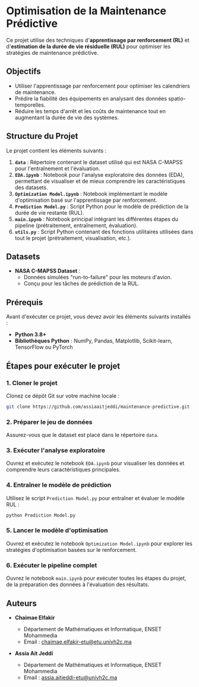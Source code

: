 # Optimisation de la Maintenance Prédictive

Ce projet utilise des techniques d'**apprentissage par renforcement (RL)** et d'**estimation de la durée de vie résiduelle (RUL)** pour optimiser les stratégies de maintenance prédictive.

## Objectifs

- Utiliser l'apprentissage par renforcement pour optimiser les calendriers de maintenance.  
- Prédire la fiabilité des équipements en analysant des données spatio-temporelles.  
- Réduire les temps d'arrêt et les coûts de maintenance tout en augmentant la durée de vie des systèmes.

## Structure du Projet

Le projet contient les éléments suivants :

1. **`data`** : Répertoire contenant le dataset utilisé qui est NASA C-MAPSS pour l'entraînement et l'évaluation.
2. **`EDA.ipynb`** : Notebook pour l'analyse exploratoire des données (EDA), permettant de visualiser et de mieux comprendre les caractéristiques des datasets.
3. **`Optimization Model.ipynb`** : Notebook implémentant le modèle d'optimisation basé sur l'apprentissage par renforcement.
4. **`Prediction Model.py`** : Script Python pour le modèle de prédiction de la durée de vie restante (RUL).
5. **`main.ipynb`** : Notebook principal intégrant les différentes étapes du pipeline (prétraitement, entraînement, évaluation).
6. **`utils.py`** : Script Python contenant des fonctions utilitaires utilisées dans tout le projet (prétraitement, visualisation, etc.).

## Datasets

- **NASA C-MAPSS Dataset** :
  - Données simulées "run-to-failure" pour les moteurs d'avion.
  - Conçu pour les tâches de prédiction de la RUL.

## Prérequis

Avant d'exécuter ce projet, vous devez avoir les éléments suivants installés :

- **Python 3.8+**
- **Bibliothèques Python** : NumPy, Pandas, Matplotlib, Scikit-learn, TensorFlow ou PyTorch
  

## Étapes pour exécuter le projet

### 1. Cloner le projet

Clonez ce dépôt Git sur votre machine locale :  
```bash  
git clone https://github.com/assiaaitjeddi/maintenance-predictive.git
```

### 2. Préparer le jeu de données

Assurez-vous que le dataset est placé dans le répertoire `data`.


### 3. Exécuter l'analyse exploratoire

Ouvrez et exécutez le notebook `EDA.ipynb` pour visualiser les données et comprendre leurs caractéristiques principales.

### 4. Entraîner le modèle de prédiction

Utilisez le script `Prediction Model.py` pour entraîner et évaluer le modèle RUL :
```bash
python Prediction Model.py
```

### 5. Lancer le modèle d'optimisation

Ouvrez et exécutez le notebook `Optimization Model.ipynb` pour explorer les stratégies d'optimisation basées sur le renforcement.

### 6. Exécuter le pipeline complet

Ouvrez le notebook `main.ipynb` pour exécuter toutes les étapes du projet, de la préparation des données à l'évaluation des résultats.


## Auteurs

- **Chaimae Elfakir**
  - Département de Mathématiques et Informatique, ENSET Mohammedia
  - Email : [chaimae.elfakir-etu@etu.univh2c.ma](mailto:chaimae.elfakir-etu@etu.univh2c.ma)

- **Assia Ait Jeddi**
  - Département de Mathématiques et Informatique, ENSET Mohammedia
  - Email : [assia.aitjeddi-etu@univh2c.ma](mailto:assia.aitjeddi-etu@univh2c.ma)


